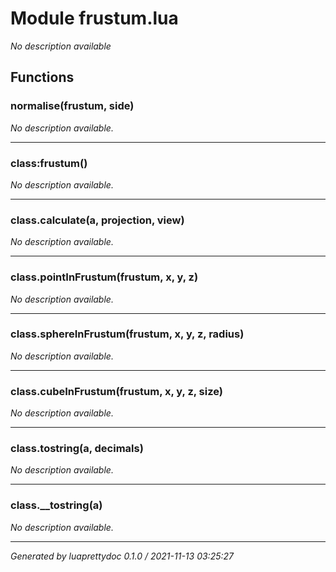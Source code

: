 # Module frustum.lua
_No description available_

## Functions

### normalise(frustum, side)

_No description available._

---

### class:frustum()

_No description available._

---

### class.calculate(a, projection, view)

_No description available._

---

### class.pointInFrustum(frustum, x, y, z)

_No description available._

---

### class.sphereInFrustum(frustum, x, y, z, radius)

_No description available._

---

### class.cubeInFrustum(frustum, x, y, z, size)

_No description available._

---

### class.tostring(a, decimals)

_No description available._

---

### class.__tostring(a)

_No description available._

---

_Generated by luaprettydoc 0.1.0 / 2021-11-13 03:25:27_
